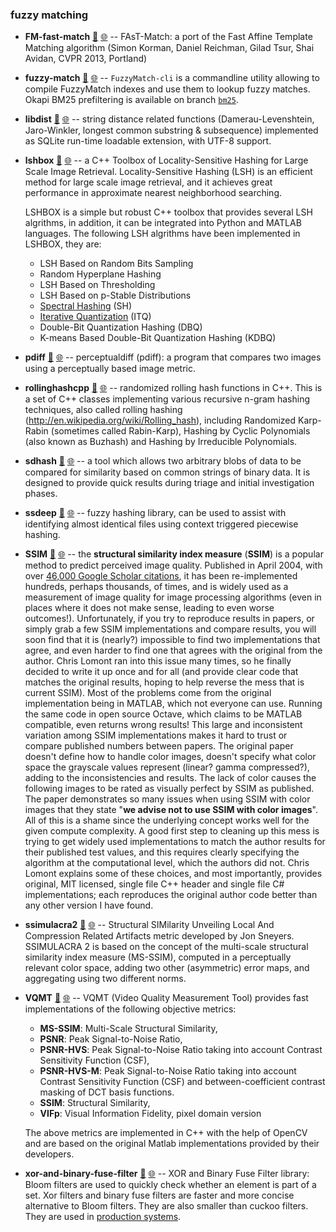 

### fuzzy matching

- **FM-fast-match** [📁](./FM-fast-match) [🌐](https://github.com/GerHobbelt/FAsT-Match) -- FAsT-Match: a port of the Fast Affine Template Matching algorithm (Simon Korman, Daniel Reichman, Gilad Tsur, Shai Avidan, CVPR 2013, Portland)
- **fuzzy-match** [📁](./fuzzy-match) [🌐](https://github.com/GerHobbelt/fuzzy-match) -- `FuzzyMatch-cli` is a commandline utility allowing to compile FuzzyMatch indexes and use them to lookup fuzzy matches. Okapi BM25 prefiltering is available on branch [`bm25`](https://github.com/SYSTRAN/fuzzy-match/tree/bm25).
- **libdist** [📁](./libdist) [🌐](https://github.com/GerHobbelt/distlib) -- string distance related functions (Damerau-Levenshtein, Jaro-Winkler, longest common substring & subsequence) implemented as SQLite run-time loadable extension, with UTF-8 support.
- **lshbox** [📁](./lshbox) [🌐](https://github.com/GerHobbelt/LSHBOX) -- a C++ Toolbox of Locality-Sensitive Hashing for Large Scale Image Retrieval. Locality-Sensitive Hashing (LSH) is an efficient method for large scale image retrieval, and it achieves great performance in approximate nearest neighborhood searching.
  
  LSHBOX is a simple but robust C++ toolbox that provides several LSH algrithms, in addition, it can be integrated into Python and MATLAB languages. The following LSH algrithms have been implemented in LSHBOX, they are:
  
  * LSH Based on Random Bits Sampling
  * Random Hyperplane Hashing
  * LSH Based on Thresholding
  * LSH Based on p-Stable Distributions
  * [Spectral Hashing](http://www.cs.huji.ac.il/~yweiss/SpectralHashing/) (SH)
  * [Iterative Quantization](http://www.unc.edu/~yunchao/itq.htm) (ITQ)
  * Double-Bit Quantization Hashing (DBQ)
  * K-means Based Double-Bit Quantization Hashing (KDBQ)

- **pdiff** [📁](./pdiff) [🌐](https://github.com/GerHobbelt/pdiff) -- perceptualdiff (pdiff): a program that compares two images using a perceptually based image metric.
- **rollinghashcpp** [📁](./rollinghashcpp) [🌐](https://github.com/GerHobbelt/rollinghashcpp) -- randomized rolling hash functions in C++. This is a set of C++ classes implementing various recursive n-gram hashing techniques, also called rolling hashing (http://en.wikipedia.org/wiki/Rolling_hash), including Randomized Karp-Rabin (sometimes called Rabin-Karp), Hashing by Cyclic Polynomials (also known as Buzhash) and Hashing by Irreducible Polynomials.
- **sdhash** [📁](./sdhash) [🌐](https://github.com/GerHobbelt/sdhash) -- a tool which allows two arbitrary blobs of data to be compared for similarity based on common strings of binary data. It is designed to provide quick results during triage and initial investigation phases.
- **ssdeep** [📁](./ssdeep) [🌐](https://github.com/GerHobbelt/ssdeep) -- fuzzy hashing library, can be used to assist with identifying almost identical files using context triggered piecewise hashing.
- **SSIM** [📁](./SSIM) [🌐](https://github.com/GerHobbelt/SSIM) -- the **structural similarity index measure** (**SSIM**) is a popular method to predict perceived image quality. Published in April 2004, with over [46,000 Google Scholar citations](https://scholar.google.com/scholar?q=Image+quality+assessment:+from+error+visibility+to+structural+similarity&hl=en&as_sdt=0&as_vis=1&oi=scholart), it has been re-implemented hundreds, perhaps thousands, of times, and is widely used as a measurement of image quality for image processing algorithms (even in places where it does not make sense, leading to even worse outcomes!).  Unfortunately, if you try to reproduce results in papers, or simply grab a few SSIM implementations and compare results, you will soon find that it is (nearly?) impossible to find two implementations that agree, and even harder to find one that agrees with the original from the author. Chris Lomont ran into this issue many times, so he finally decided to write it up once and for all (and provide clear code that matches the original results, hoping to help reverse the mess that is current SSIM). Most of the problems come from the original implementation being in MATLAB, which not everyone can use. Running the same code in open source Octave, which claims to be MATLAB compatible, even returns wrong results!  This large and inconsistent variation among SSIM implementations makes it hard to trust or compare published numbers between papers. The original paper doesn't define how to handle color images, doesn't specify what color space the grayscale values represent (linear? gamma compressed?), adding to the inconsistencies and results. The lack of color causes the following images to be rated as visually perfect by SSIM as published. The paper demonstrates so many issues when using SSIM with color images that they state "**we advise not to use SSIM with color images**".  All of this is a shame since the underlying concept works well for the given compute complexity. A good first step to cleaning up this mess is trying to get widely used implementations to match the author results for their published test values, and this requires clearly specifying the algorithm at the computational level, which the authors did not. Chris Lomont explains some of these choices, and most importantly, provides original, MIT licensed, single file C++ header and single file C# implementations; each reproduces the original author code better than any other version I have found.
- **ssimulacra2** [📁](./ssimulacra2) [🌐](https://github.com/GerHobbelt/ssimulacra2) -- Structural SIMilarity Unveiling Local And Compression Related Artifacts metric developed by Jon Sneyers. SSIMULACRA 2 is based on the concept of the multi-scale structural similarity index measure (MS-SSIM), computed in a perceptually relevant color space, adding two other (asymmetric) error maps, and aggregating using two different norms.
- **VQMT** [📁](./VQMT) [🌐](https://github.com/GerHobbelt/VQMT) -- VQMT (Video Quality Measurement Tool) provides fast implementations of the following objective metrics:
  
  - **MS-SSIM**: Multi-Scale Structural Similarity,
  - **PSNR**: Peak Signal-to-Noise Ratio,
  - **PSNR-HVS**: Peak Signal-to-Noise Ratio taking into account Contrast Sensitivity Function (CSF),
  - **PSNR-HVS-M**: Peak Signal-to-Noise Ratio taking into account Contrast Sensitivity Function (CSF) and between-coefficient contrast masking of DCT basis functions.
  - **SSIM**: Structural Similarity,
  - **VIFp**: Visual Information Fidelity, pixel domain version
  
  The above metrics are implemented in C++ with the help of OpenCV and are based on the original Matlab implementations provided by their developers.

- **xor-and-binary-fuse-filter** [📁](./xor-and-binary-fuse-filter) [🌐](https://github.com/GerHobbelt/xor_singleheader) -- XOR and Binary Fuse Filter library: Bloom filters are used to quickly check whether an element is part of a set. Xor filters and binary fuse filters are faster and more concise alternative to Bloom filters. They are also smaller than cuckoo filters. They are used in [production systems](https://github.com/datafuselabs/databend).











